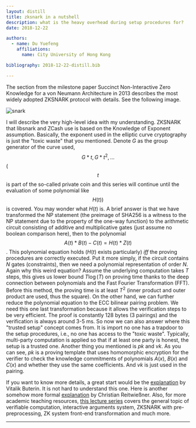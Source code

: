 ```yaml
---
layout: distill
title: zksnark in a nutshell 
description: what is the heavy overhead during setup procedures for?
date: 2018-12-22

authors:
  - name: Du Yuefeng
    affiliations:
      name: City University of Hong Kong

bibliography: 2018-12-22-distill.bib

---
```


The section from the milestone paper <d-cite key="cryptoeprint2013879">Succinct Non-Interactive Zero Knowledge for a von Neumann Architecture</d-cite> in 2013 describes the most widely adopted ZKSNARK protocol with details. See the following image.

![snark]({site.baseurl}}/assets/img/zksnark.png)

I will describe the very high-level idea with my understanding.
ZKSNARK that libsnark and ZCash use is based on the Knowledge of Exponent assumption. Basically, the exponent used in the elliptic curve cryptography is just the "toxic waste" that you mentioned. Denote $G$ as the group generator of the curve used, $$G*t, G*t^2, \ldots$$ ($$t$$ is part of the so-called private coin and this series will continue until the evaluation of some polynomial like $$H(t))$$ is covered. You may wonder what $H(t)$ is. A brief answer is that we have transformed the NP statement (the preimage of SHA256 is a witness to the NP statement due to the property of the one-way function) to the arithmetic circuit consisting of additive and multiplicative gates (just assume no boolean comparison here), then to the polynomial $$A(t)*B(t)-C(t)=H(t)*Z(t)$$. This polynomial equation holds ($H(t)$ exists particularly) $iff$ the proving procedures are correctly executed. Put it more simply, if the circuit contains $N$ gates (constraints), then we need a polynomial representation of order $N$. Again why this weird equation? Assume the underlying computation takes $T$ steps, this gives us lower bound $T\log(T)$ on proving time thanks to the deep connection between polynomials and the $\text{Fast Fourier Transformation (FFT)}$. Before this method, the proving time is at least $T^2$ (inner product and outer product are used, thus the square). On the other hand, we can further reduce the polynomial equation to the $\text{ECC}$ bilinear pairing problem. We need this one last transformation because it allows the verification steps to be very efficient. The proof is constantly 128 bytes (3 pairings) and the verification is always around 3-5 ms. So now we can also answer where this "trusted setup" concept comes from. It is import no one has a trapdoor to the setup procedures, i.e., no one has access to the "toxic waste". Typically, multi-party computation is applied so that if at least one party is honest, the setup is a trusted one. Another thing you mentioned is $pk$ and $vk$. As you can see, $pk$ is a proving template that uses homomorphic encryption for the verifier to check the knowledge commitments of polynomials $A(x)$, $B(x)$ and $C(x)$ and whether they use the same coefficients. And $vk$ is just used in the pairing.


If you want to know more details, a great start would be the [explanation][1] by Vitalik Buterin. It is not hard to understand this one. Here is another somehow more formal [explanation][2] by Christian Reitwießner. Also, for more academic teaching resources, [this lecture series][3] covers the general topic of verifiable computation, interactive arguments system, ZKSNARK with pre-preprocessing, ZK system front-end transformation and much more.


  [1]: https://medium.com/@VitalikButerin/zk-snarks-under-the-hood-b33151a013f6
  [2]: https://chriseth.github.io/notes/articles/zksnarks/zksnarks.pdf
  [3]: https://cyber.biu.ac.il/event/the-6th-biu-winter-school/

***



